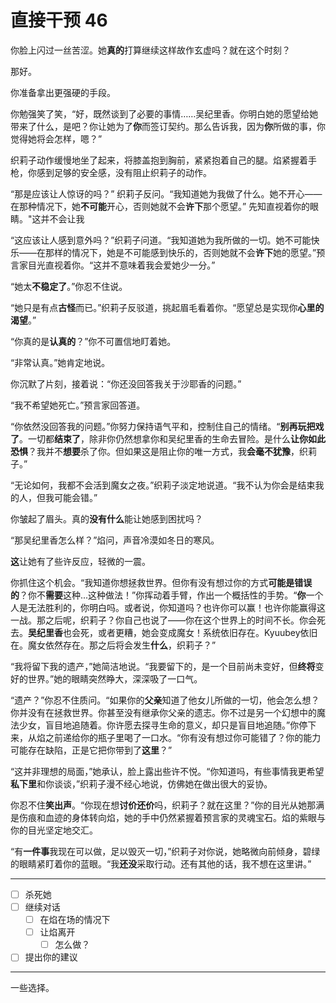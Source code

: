 # 直接干预 46

你脸上闪过一丝苦涩。她**真的**打算继续这样故作玄虚吗？就在这个时刻？

那好。

你准备拿出更强硬的手段。

你勉强笑了笑，“好，既然谈到了必要的事情……吴纪里香。你明白她的愿望给她带来了什么，是吧？你让她为了**你**而签订契约。那么告诉我，因为**你**所做的事，你觉得她将会怎样，嗯？”

织莉子动作缓慢地坐了起来，将膝盖抱到胸前，紧紧抱着自己的腿。焰紧握着手枪，你感到足够的安全感，没有阻止织莉子的动作。

“那是应该让人惊讶的吗？” 织莉子反问。“我知道她为我做了什么。她不开心——在那种情况下，她**不可能**开心，否则她就不会**许下**那个愿望。” 先知直视着你的眼睛。"这并不会让我

“这应该让人感到意外吗？”织莉子问道。“我知道她为我所做的一切。她不可能快乐——在那样的情况下，她是不可能感到快乐的，否则她就不会**许下**她的愿望。”预言家目光直视着你。“这并不意味着我会爱她少一分。”

“她太**不稳定了**。”你忍不住说。

“她只是有点**古怪**而已。”织莉子反驳道，挑起眉毛看着你。“愿望总是实现你**心里的渴望**。”

“你真的是**认真的**？”你不可置信地盯着她。

“非常认真。”她肯定地说。

你沉默了片刻，接着说：“你还没回答我关于沙耶香的问题。”

“我不希望她死亡。”预言家回答道。

“你依然没回答我的问题。”你努力保持语气平和，控制住自己的情绪。“**别再玩把戏了**。一切都**结束了**，除非你仍然想拿你和吴纪里香的生命去冒险。是什么**让你如此恐惧**？我并不**想要**杀了你。但如果这是阻止你的唯一方式，我**会毫不犹豫**，织莉子。”

“无论如何，我都不会活到魔女之夜。”织莉子淡定地说道。“我不认为你会是结束我的人，但我可能会错。”

你皱起了眉头。真的**没有什么**能让她感到困扰吗？

“那吴纪里香怎么样？”焰问，声音冷漠如冬日的寒风。

**这**让她有了些许反应，轻微的一震。

你抓住这个机会。“我知道你想拯救世界。但你有没有想过你的方式**可能是错误的**？你不**需要**这种...这种做法！”你挥动着手臂，作出一个概括性的手势。“**你**一个人是无法胜利的，你明白吗。或者说，你知道吗？也许你可以赢！也许你能赢得这一战。那之后呢，织莉子？你自己也说了——你在这个世界上的时间不长。你会死去。**吴纪里香**也会死，或者更糟，她会变成魔女！系统依旧存在。Kyuubey依旧在。魔女依然存在。那之后将会发生**什么**，织莉子？”

“我将留下我的遗产，”她简洁地说。“我要留下的，是一个目前尚未变好，但**终将**变好的世界。”她的眼睛突然睁大，深深吸了一口气。

“遗产？”你忍不住质问。“如果你的**父亲**知道了他女儿所做的一切，他会怎么想？你并没有在拯救世界。你甚至没有继承你父亲的遗志。你不过是另一个幻想中的魔法少女，盲目地追随着。你许愿去探寻生命的意义，却只是盲目地追随。”你停下来，从焰之前递给你的瓶子里喝了一口水。“你有没有想过你可能错了？你的能力可能存在缺陷，正是它把你带到了**这里**？”

“这并非理想的局面，”她承认，脸上露出些许不悦。“你知道吗，有些事情我更希望**私下里**和你谈谈，”织莉子漫不经心地说，仿佛她在做出很大的妥协。

你忍不住**笑出声**。“你现在想**讨价还价**吗，织莉子？就在这里？”你的目光从她那满是伤痕和血迹的身体转向焰，她的手中仍然紧握着预言家的灵魂宝石。焰的紫眼与你的目光坚定地交汇。

“有**一件事**我现在可以做，足以毁灭一切，”织莉子对你说，她略微向前倾身，碧绿的眼睛紧盯着你的蓝眼。“我**还没**采取行动。还有其他的话，我不想在这里讲。”

---

- [ ] 杀死她
- [ ] 继续对话
  - [ ] 在焰在场的情况下
  - [ ] 让焰离开
    - [ ] 怎么做？
- [ ] 提出你的建议

---

一些选择。
